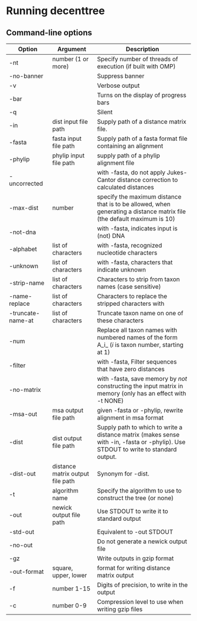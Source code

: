 <h1>Running decenttree</h1>
<h2>Command-line options</h2>

| Option      | Argument               | Description |
| ------      | --------               | ----------- |
| -nt         | number (1 or more)     | Specify number of threads of execution (if built with OMP) |
| -no-banner  |                        | Suppress banner |
| -v          |                        | Verbose output |
| -bar        | | Turns on the display of progress bars |
| -q          |                        | Silent |
| -in         | dist input file path   | Supply path of a distance matrix file.        |
| -fasta      | fasta input file path  | Supply path of a fasta format file containing an alignment |
| -phylip     | phylip input file path  | supply path of a phylip alignment file |
| -uncorrected | | with -fasta, do not apply Jukes-Cantor distance correction to calculated distances |
| -max-dist   | number | specify the maximum distance that is to be allowed, when generating a distance matrix file (the default maximum is 10) |
| -not-dna    |                        | with -fasta, indicates input is (not) DNA     |
| -alphabet   | list of characters     | with -fasta, recognized nucleotide characters |
| -unknown    | list of characters     | with -fasta, characters that indicate unknown |
| -strip-name   | list of characters   | Characters to strip from taxon names (case sensitive) |
| -name-replace | list of characters   | Characters to replace the stripped characters with |
| -truncate-name-at | list of characters | Truncate taxon name on one of these characters |
| -num        |                          | Replace all taxon names with numbered names of the form A_i_ (_i_ is taxon number, starting at 1) | 
| -filter     |  | with -fasta, Filter sequences that have zero distances |
| -no-matrix  |  | with -fasta, save memory by *not* constructing the input matrix in memory (only has an effect with -t NONE) |
| -msa-out    | msa output file path             | given -fasta or -phylip, rewrite alignment in msa format |
| -dist       | dist output file path   | Supply path to which to write a distance matrix (makes sense with -in, -fasta or -phylip). Use STDOUT to write to standard output. |
| -dist-out   | distance matrix output file path | Synonym for -dist. |
| -t          | algorithm name                   | Specify the algorithm to use to construct the tree (or none) |
| -out        | newick output file path          | Use STDOUT to write it to standard output  |
| -std-out    |                                  | Equivalent to -out STDOUT                  |
| -no-out     |                                  | Do not generate a newick output file       |
| -gz         |                                  | Write outputs in gzip format               |
| -out-format | square, upper, lower | format for writing distance matrix output |
| -f          | number 1-15     | Digits of precision, to write in the output      |
| -c          | number 0-9      | Compression level to use when writing gzip files |
